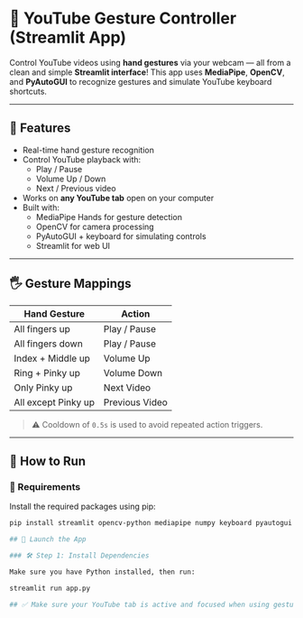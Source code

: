 # 🤚 YouTube Gesture Controller (Streamlit App)

Control YouTube videos using **hand gestures** via your webcam — all from a clean and simple **Streamlit interface**! This app uses **MediaPipe**, **OpenCV**, and **PyAutoGUI** to recognize gestures and simulate YouTube keyboard shortcuts.

---

## 🎯 Features

- Real-time hand gesture recognition
- Control YouTube playback with:
  - Play / Pause
  - Volume Up / Down
  - Next / Previous video
- Works on **any YouTube tab** open on your computer
- Built with:
  - MediaPipe Hands for gesture detection
  - OpenCV for camera processing
  - PyAutoGUI + keyboard for simulating controls
  - Streamlit for web UI

---

## 🖐️ Gesture Mappings

| Hand Gesture                    | Action          |
|--------------------------------|-----------------|
| All fingers up                 | Play / Pause    |
| All fingers down               | Play / Pause    |
| Index + Middle up              | Volume Up       |
| Ring + Pinky up                | Volume Down     |
| Only Pinky up                  | Next Video      |
| All except Pinky up            | Previous Video  |

> ⚠️ Cooldown of `0.5s` is used to avoid repeated action triggers.

---

## 🚀 How to Run

### 🔧 Requirements

Install the required packages using pip:

```bash
pip install streamlit opencv-python mediapipe numpy keyboard pyautogui

## 🚀 Launch the App

### 🛠️ Step 1: Install Dependencies

Make sure you have Python installed, then run:

streamlit run app.py

## ✅ Make sure your YouTube tab is active and focused when using gestures!
